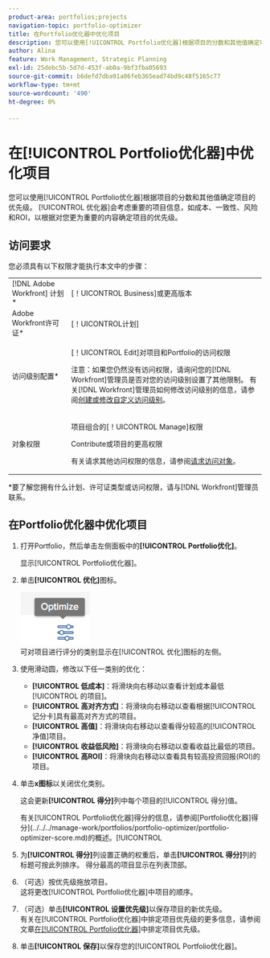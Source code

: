 ```yaml
---
product-area: portfolios;projects
navigation-topic: portfolio-optimizer
title: 在Portfolio优化器中优化项目
description: 您可以使用[!UICONTROL Portfolio优化器]根据项目的分数和其他值确定项目的优先级。 Optimizer会考虑重要的项目信息，如成本、一致性、风险和ROI，以根据对您更重要的内容安排项目的优先级。
author: Alina
feature: Work Management, Strategic Planning
exl-id: 25debc5b-5d7d-453f-ab0a-9bf3fba05693
source-git-commit: b6defd7dba91a06feb365ead74bd9c48f5165c77
workflow-type: tm+mt
source-wordcount: '490'
ht-degree: 0%

---
```


# 在[!UICONTROL Portfolio优化器]中优化项目

您可以使用[!UICONTROL Portfolio优化器]根据项目的分数和其他值确定项目的优先级。 [!UICONTROL 优化器]会考虑重要的项目信息，如成本、一致性、风险和ROI，以根据对您更为重要的内容确定项目的优先级。

## 访问要求

您必须具有以下权限才能执行本文中的步骤：

<table style="table-layout:auto"> 
 <col> 
 <col> 
 <tbody> 
  <tr> 
   <td role="rowheader">[!DNL Adobe Workfront] 计划*</td> 
   <td> <p>[！UICONTROL Business]或更高版本</p> </td> 
  </tr> 
  <tr> 
   <td role="rowheader">Adobe Workfront许可证*</td> 
   <td> <p>[！UICONTROL计划] </p> </td> 
  </tr> 
  <tr> 
   <td role="rowheader">访问级别配置*</td> 
   <td> <p>[！UICONTROL Edit]对项目和Portfolio的访问权限</p> <p>注意：如果您仍然没有访问权限，请询问您的[!DNL Workfront]管理员是否对您的访问级别设置了其他限制。 有关[!DNL Workfront]管理员如何修改访问级别的信息，请参阅<a href="../../../administration-and-setup/add-users/configure-and-grant-access/create-modify-access-levels.md" class="MCXref xref">创建或修改自定义访问级别</a>。</p> </td> 
  </tr> 
  <tr> 
   <td role="rowheader">对象权限</td> 
   <td> <p>项目组合的[！UICONTROL Manage]权限</p> <p>Contribute或项目的更高权限</p> <p>有关请求其他访问权限的信息，请参阅<a href="../../../workfront-basics/grant-and-request-access-to-objects/request-access.md" class="MCXref xref">请求访问对象</a>。</p> </td> 
  </tr> 
 </tbody> 
</table>

&#42;要了解您拥有什么计划、许可证类型或访问权限，请与[!DNL Workfront]管理员联系。

## 在Portfolio优化器中优化项目

1. 打开Portfolio，然后单击左侧面板中的&#x200B;**[!UICONTROL Portfolio优化]**。

   显示[!UICONTROL Portfolio优化器]。

1. 单击&#x200B;**[!UICONTROL 优化]**&#x200B;图标。

   ![](assets/optimize-icon-portfolio-optimizer.png)\
   可对项目进行评分的类别显示在[!UICONTROL 优化]图标的左侧。

1. 使用滑动圆，修改以下任一类别的优化：

   * **[!UICONTROL 低成本]**：将滑块向右移动以查看计划成本最低[!UICONTROL 的项目]。
   * **[!UICONTROL 高对齐方式]**：将滑块向右移动以查看根据[!UICONTROL 记分卡]具有最高对齐方式的项目。
   * **[!UICONTROL 高值]**：将滑块向右移动以查看得分较高的[!UICONTROL 净值]项目。
   * **[!UICONTROL 收益低风险]**：将滑块向右移动以查看收益比最低的项目。
   * **[!UICONTROL 高ROI]**：将滑块向右移动以查看具有较高投资回报(ROI)的项目。

1. 单击&#x200B;**x图标**&#x200B;以关闭优化类别。

   这会更新&#x200B;**[!UICONTROL 得分]**&#x200B;列中每个项目的[!UICONTROL 得分]值。

   有关[!UICONTROL Portfolio优化器]得分的信息，请参阅[Portfolio优化器]得分](../../../manage-work/portfolios/portfolio-optimizer/portfolio-optimizer-score.md)的概述。[!UICONTROL 

1. 为&#x200B;**[!UICONTROL 得分]**&#x200B;列设置正确的权重后，单击&#x200B;**[!UICONTROL 得分]**&#x200B;列的标题可按此列排序。 得分最高的项目显示在列表顶部。

1. （可选）按优先级拖放项目。\
   这将更改[!UICONTROL Portfolio优化器]中项目的顺序。
1. （可选）单击&#x200B;**[!UICONTROL 设置优先级]**&#x200B;以保存项目的新优先级。\
   有关在[!UICONTROL Portfolio优化器]中排定项目优先级的更多信息，请参阅文章[在[!UICONTROL Portfolio优化器]](../../../manage-work/portfolios/portfolio-optimizer/prioritize-projects-in-portfolio-optimizer.md)中排定项目优先级。

1. 单击&#x200B;**[!UICONTROL 保存]**&#x200B;以保存您的[!UICONTROL Portfolio优化器]。
